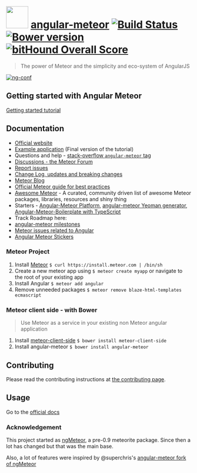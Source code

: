 <a href="http://angular-meteor.com/"><img src="http://angular-meteor.com/images/logo-large.png" width="60" height="60" /></a>  [angular-meteor](http://angular-meteor.com/tutorial) [![Build Status](https://travis-ci.org/Urigo/angular-meteor.svg?branch=master)](https://travis-ci.org/Urigo/angular-meteor) [![Bower version](https://badge.fury.io/bo/angular-meteor.svg)](http://badge.fury.io/bo/angular-meteor) [![bitHound Overall Score](https://www.bithound.io/github/Urigo/angular-meteor/badges/score.svg)](https://www.bithound.io/github/Urigo/angular-meteor)
======================================================

> The power of Meteor and the simplicity and eco-system of AngularJS

[![ng-conf](http://img.youtube.com/vi/_mu6BWsnaPM/0.jpg)](https://www.youtube.com/watch?v=_mu6BWsnaPM)

## Getting started with Angular Meteor

[Getting started tutorial](http://angular-meteor.com/tutorial)

## Documentation
- [Official website](http://angular-meteor.com)
- [Example application](https://github.com/Urigo/meteor-angular-socially) (Final version of the tutorial)
- Questions and help - [stack-overflow `angular-meteor` tag](http://stackoverflow.com/questions/tagged/angular-meteor)
- [Discussions - the Meteor Forum](https://forums.meteor.com/)
- [Report issues](https://github.com/Urigo/angular-meteor/issues)
- [Change Log, updates and breaking changes](https://github.com/Urigo/angular-meteor/releases)
- [Meteor Blog](https://info.meteor.com/blog)
- [Official Meteor guide for best practices](http://guide.meteor.com/)
- [Awesome Meteor](https://github.com/Urigo/awesome-meteor) - A curated, community driven list of awesome Meteor packages, libraries, resources and shiny thing
- Starters - [Angular-Meteor Platform](https://github.com/planet-training/angular-meteor-platform), [angular-meteor Yeoman generator](https://github.com/ndxbxrme/generator-angular-meteor), [Angular-Meteor-Boilerplate with TypeScript](https://github.com/ShMcK/Angular-Meteor-Boilerplate)
- Track Roadmap here:
- [angular-meteor milestones](https://github.com/Urigo/angular-meteor/milestones)
- [Meteor issues related to Angular](https://github.com/meteor/meteor/labels/Project%3AAngular)
- [Angular Meteor Stickers](https://www.stickermule.com/marketplace/9686-angular-meteor-sticker)

### Meteor Project
1. Install [Meteor](http://docs.meteor.com/#quickstart) `$ curl https://install.meteor.com | /bin/sh`
2. Create a new meteor app using `$ meteor create myapp` or navigate to the root of your existing app
3. Install Angular `$ meteor add angular`
4. Remove unneeded packages `$ meteor remove blaze-html-templates ecmascript`

### Meteor client side - with Bower
> Use Meteor as a service in your existing non Meteor angular application

1. Install [meteor-client-side](https://github.com/idanwe/meteor-client-side) `$ bower install meteor-client-side`
2. Install angular-meteor `$ bower install angular-meteor`

## Contributing

Please read the contributing instructions at [the contributing page](https://github.com/Urigo/angular-meteor/blob/master/CONTRIBUTING.md).

## Usage

Go to the [official docs](http://www.angular-meteor.com/)

### Acknowledgement

This project started as [ngMeteor](https://github.com/loneleeandroo/ngMeteor), a pre-0.9 meteorite package. Since then a lot has changed but that was the main base.

Also, a lot of features were inspired by @superchris's [angular-meteor fork of ngMeteor](https://github.com/superchris/angular-meteor)

